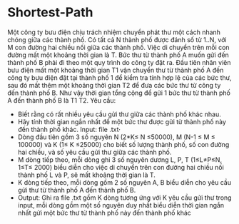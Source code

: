# Shortest-Path
Một công ty bưu điện chịu trách nhiệm chuyển phát thư một cách nhanh chóng 
giữa các thành phố. Có tất cả N thành phố được đánh số từ 1..N, với M con đường hai 
chiều nối giữa các thành phố. Việc di chuyển trên mỗi con đường mất một khoảng thời 
gian là T. Bức thư từ thành phố A muốn gửi đến thành phố B phải đi theo một quy trình 
do công ty đặt ra. Đầu tiên nhân viên bưu điện mất một khoảng thời gian T1 vận chuyển 
thư từ thành phố A đến công ty bưu điện đặt tại thành phố 1 để kiểm tra tính hợp lệ của 
các bức thư, sau đó mất thêm một khoảng thời gian T2 để đưa các bức thư từ công ty 
đến thành phố B. Như vậy thời gian tổng cộng để gửi 1 bức thư từ thành phố A đến thành 
phố B là T1 T2.
Yêu cầu:
- Biết rằng có rất nhiều yêu cầu gửi thư giữa các thành phố khác nhau. 
- Hãy tính thời gian ngắn nhất để một bức thư được gửi từ thành phố này đến thành phố
khác.
Input: file .txt· 
- Dòng đầu tiên gồm 3 số nguyên N (2*K≤ N ≤50000), M (N-1 ≤ M ≤ 100000) và K (1≤ 
K ≤25000) cho biết số lượng thành phố, số con đường hai chiều, và số yêu cầu gửi thư 
giữa các thành phố.
- M dòng tiếp theo, mỗi dòng ghi 3 số nguyên dương L, P, T (1≤L≠P≤N, 1≤T≤ 2000) 
biểu diễn cho việc di chuyển trên con đường hai chiều nối thành phố L và P, sẽ mất 
khoảng thời gian là T.
- K dòng tiếp theo, mỗi dòng gồm 2 số nguyên A, B biểu diễn cho yêu cầu gửi thư từ
thành phố A đến thành phố B.
- Output: Ghi ra file .txt gồm K dòng tương ứng với K yêu cầu gửi thư trong input, mỗi 
dòng gồm một số nguyên duy nhất biểu diễn thời gian ngắn nhất gửi một bức thư từ
thành phố này đến thành phố khác
